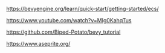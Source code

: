

https://bevyengine.org/learn/quick-start/getting-started/ecs/

https://www.youtube.com/watch?v=MIg0KahqTus

https://github.com/Biped-Potato/bevy_tutorial

https://www.aseprite.org/
